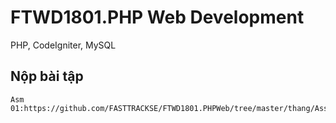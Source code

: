 ﻿# FTWD1801.PHP Web Development
PHP, CodeIgniter, MySQL
## Nộp bài tập
	Asm 01:https://github.com/FASTTRACKSE/FTWD1801.PHPWeb/tree/master/thang/Assigment/Asm01